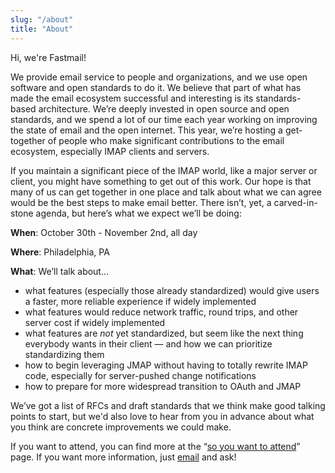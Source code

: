 ```yaml
---
slug: "/about"
title: "About"
---
```


Hi, we're Fastmail!

We provide email service to people and organizations, and we use open software
and open standards to do it.  We believe that part of what has made the email
ecosystem successful and interesting is its standards-based architecture.
We’re deeply invested in open source and open standards, and we spend a lot of
our time each year working on improving the state of email and the open
internet.  This year, we’re hosting a get-together of people who make
significant contributions to the email ecosystem, especially IMAP clients and
servers.

If you maintain a significant piece of the IMAP world, like a major server or
client, you might have something to get out of this work.  Our hope is that
many of us can get together in one place and talk about what we can agree would
be the best steps to make email better.  There isn’t, yet, a carved-in-stone
agenda, but here’s what we expect we’ll be doing:

**When**: October 30th - November 2nd, all day

**Where**: Philadelphia, PA

**What**: We’ll talk about…

* what features (especially those already standardized) would give users a
  faster, more reliable experience if widely implemented
* what features would reduce network traffic, round trips, and other server
  cost if widely implemented
* what features are *not* yet standardized, but seem like the next thing
  everybody wants in their client — and how we can prioritize standardizing
  them
* how to begin leveraging JMAP without having to totally rewrite IMAP code,
  especially for server-pushed change notifications
* how to prepare for more widespread transition to OAuth and JMAP

We’ve got a list of RFCs and draft standards that we think make good talking
points to start, but we'd also love to hear from you in advance about what you
think are concrete improvements we could make.

If you want to attend, you can find more at the “[so you want to
attend](/attend/)” page.  If you want more information, just
[email](ehlo@makebetter.email) and ask!
